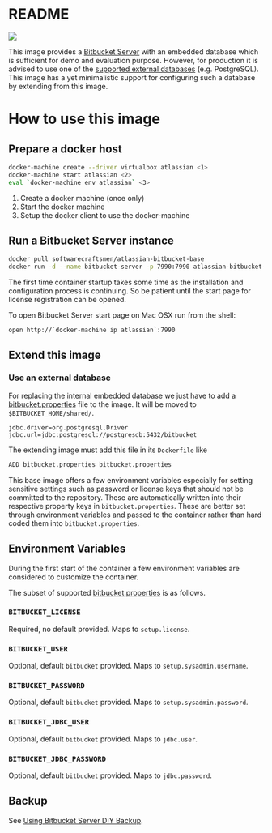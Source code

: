 # README

[![](https://badge.imagelayers.io/softwarecraftsmen/atlassian-bitbucket-base:latest.svg)](https://imagelayers.io/?images=softwarecraftsmen/atlassian-bitbucket-base:latest)

This image provides a [Bitbucket Server](https://www.atlassian.com/software/bitbucket/server) with an embedded database which is sufficient for demo and evaluation purpose. However, for production it is advised to use one of the [supported external databases](https://confluence.atlassian.com/bitbucketserver/connecting-bitbucket-server-to-an-external-database-776640378.html) (e.g. PostgreSQL). This image has a yet minimalistic support for configuring such a database by extending from this image.

# How to use this image

## Prepare a docker host

```sh
docker-machine create --driver virtualbox atlassian <1>
docker-machine start atlassian <2>
eval `docker-machine env atlassian` <3>
```

1. Create a docker machine (once only)
2. Start the docker machine
3. Setup the docker client to use the docker-machine

## Run a Bitbucket Server instance

```sh
docker pull softwarecraftsmen/atlassian-bitbucket-base
docker run -d --name bitbucket-server -p 7990:7990 atlassian-bitbucket-base
```

The first time container startup takes some time as the installation and configuration process is continuing.
So be patient until the start page for license registration can be opened.

To open Bitbucket Server start page on Mac OSX run from the shell:
```
open http://`docker-machine ip atlassian`:7990
```

## Extend this image

### Use an external database

For replacing the internal embedded database we just have to add a [bitbucket.properties](https://confluence.atlassian.com/bitbucketserver/bitbucket-server-config-properties-776640155.html) file to the image. It will be moved to `$BITBUCKET_HOME/shared/`.

```
jdbc.driver=org.postgresql.Driver
jdbc.url=jdbc:postgresql://postgresdb:5432/bitbucket
```

The extending image must add this file in its `Dockerfile` like

```sh
ADD bitbucket.properties bitbucket.properties
```

This base image offers a few environment variables especially for setting sensitive settings such as password or license keys that should not be committed to the repository. These are automatically written into their respective property keys in `bitbucket.properties`.
These are better set through environment variables and passed to the container rather than hard coded them into `bitbucket.properties`.

## Environment Variables

During the first start of the container a few environment variables are considered to customize the container.

The subset of supported [bitbucket.properties](https://confluence.atlassian.com/bitbucketserver/bitbucket-server-config-properties-776640155.html) is as follows.

### `BITBUCKET_LICENSE`

Required, no default provided. Maps to `setup.license`.

### `BITBUCKET_USER`

Optional, default `bitbucket` provided. Maps to `setup.sysadmin.username`.

### `BITBUCKET_PASSWORD`

Optional, default `bitbucket` provided. Maps to `setup.sysadmin.password`.

### `BITBUCKET_JDBC_USER`

Optional, default `bitbucket` provided. Maps to `jdbc.user`.

### `BITBUCKET_JDBC_PASSWORD`

Optional, default `bitbucket` provided. Maps to `jdbc.password`.


## Backup

See [Using Bitbucket Server DIY Backup](https://confluence.atlassian.com/bitbucketserver/using-bitbucket-server-diy-backup-776640056.html).
